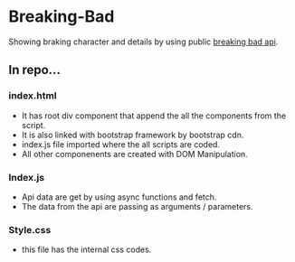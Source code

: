 # Breaking-Bad
 Showing braking character and details by using public [breaking bad api](https://breakingbadapi.com/documentation).
 
 ## In repo...
 ### index.html
  - It has root div component that append the all the components from the script. 
  - It is also linked with bootstrap framework by bootstrap cdn.
  - index.js file imported where the all scripts are coded.
  - All other componenents are created with DOM Manipulation.

### Index.js
  - Api data are get by using async functions and fetch.
  - The data from the api are passing as arguments / parameters.

### Style.css
  - this file has the internal css codes.
 
